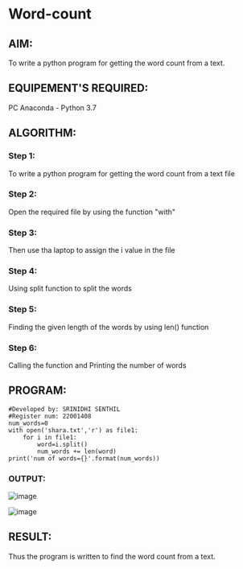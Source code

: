 # Word-count
## AIM:
To write a python program for getting the word count from a text.
## EQUIPEMENT'S REQUIRED: 
PC
Anaconda - Python 3.7
## ALGORITHM: 
### Step 1:

To write a python program for getting the word count from a text file

### Step 2: 

Open the required file by using the function "with"
### Step 3: 

Then use tha laptop to assign the i value in the file
### Step 4:  

Using split function to split the words
### Step 5: 

Finding the given length of the words by using len() function
### Step 6: 

Calling the function and Printing the number of words
## PROGRAM:
```
#Developed by: SRINIDHI SENTHIL
#Register num: 22001408
num_words=0
with open('shara.txt','r') as file1:
    for i in file1:
        word=i.split()
        num_words += len(word)
print('num of words={}'.format(num_words)) 
```

### OUTPUT:

![image](https://user-images.githubusercontent.com/121373170/214840190-ee386ec8-703d-4260-bcc9-49519ca9bb0c.png)


![image](https://user-images.githubusercontent.com/121373170/214840266-f9928297-6f52-487a-8272-e3bde876ed82.png)

## RESULT:
Thus the program is written to find the word count from a text.
